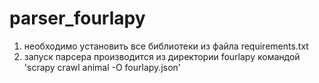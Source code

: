 # parser_fourlapy
1. необходимо установить все библиотеки из файла requirements.txt
2. запуск парсера производится из директории fourlapy командой 'scrapy crawl animal -O fourlapy.json'
